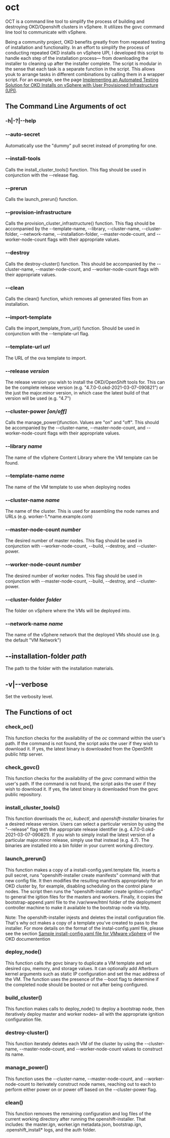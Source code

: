 # oct
OCT is a command line tool to simplify the process of building and destroying OKD/Openshift clusters in vSphere. It utilizes the govc command line tool to communicate with vSphere. 

Being a community project, OKD benefits greatly from from repeated testing of installation and functionality. In an effort to simplify the process of conducting repeated OKD installs on vSphere UPI, I developed this script to handle each step of the installation process— from downloading the installer to cleaning up after the installer complete. The script is modular in the sense that each task is a separate function in the script. This allows youk to arrange tasks in different combinations by calling them in a wrapper script. For an example, see the page [Implementing an Automated Testing Solution for OKD Installs on vSphere with User Provisioned Infrastructure (UPI)](https://github.com/JaimeMagiera/oct/blob/master/automated-testing.md).

## The Command Line Arguments of oct
### -h|-\?|--help

### --auto-secret

  Automatically use the "dummy" pull secret instead of prompting for one.

### --install-tools

  Calls the install_cluster_tools() function. This flag should be used in conjunction with the --release flag.

### --prerun 

  Calls the launch_prerun() function. 

### --provision-infrastructure

  Calls the provision_cluster_infrastructure() function. This flag should be accompanied by the --template-name, --library, --cluster-name, --cluster-folder, --network-name, --installation-folder, --master-node-count, and --worker-node-count flags with their appropriate values.

### --destroy

  Calls the destroy-cluster() function. This should be accompanied by the --cluster-name, --master-node-count, and --worker-node-count flags with their appropriate values.

### --clean

  Calls the clean() function, which removes all generated files from an installation.
  
### --import-template 

  Calls the import_template_from_url() function. Should be used in conjunction with the --template-url flag.
  
### --template-url *url*

  The URL of the ova template to import.
  
### --release *version*
  The release version you wish to install the OKD/OpenShift tools for. This can be the complete release version (e.g. "4.7.0-0.okd-2021-03-07-090821") or the just the major.minor version, in which case the latest build of that version will be used (e.g. "4.7")
  
### --cluster-power *[on/off]*

  Calls the manage_power()function. Values are "on" and "off". This should be accompanied by the --cluster-name, --master-node-count, and --worker-node-count flags with their appropriate values.

### --library *name*

  The name of the vSphere Content Library where the VM template can be found.

### --template-name *name*

  The name of the VM template to use when deploying nodes

### --cluster-name *name* 

  The name of the cluster. This is used for assembling the node names and URLs (e.g. worker-1.*name.example.com)
  
### --master-node-count *number*

  The desired number of master nodes. This flag should be used in conjunction with --worker-node-count, --build, --destroy, and --cluster-power.

### --worker-node-count *number* 

  The desired number of worker nodes. This flag should be used in conjunction with --master-node-count, --build, --destroy, and --cluster-power. 

### --cluster-folder *folder*

  The folder on vSphere where the VMs will be deployed into. 

### --network-name *name*

  The name of the vSphere network that the deployed VMs should use (e.g. the default "VM Network")

## --installation-folder *path*

  The path to the folder with the installation materials. 

## -v|--verbose 

  Set the verbosity level.

## The Functions of oct

### check_oc()

This function checks for the availability of the *oc* command within the user's path. If the command is not found, the script asks the user if they wish to download it. If yes, the latest binary is downloaded from the OpenShfit public http server.

### check_govc()

This function checks for the availability of the *govc* command within the user's path. If the command is not found, the script asks the user if they wish to download it. If yes, the latest binary is downloaded from the govc public repository.

### install_cluster_tools()

This function downloads the *oc*, *kubectl*, and *openshift-installer* binaries for a desired release version. Users can select a particular version by using the "--release" flag with the appropriate release identifier (e.g. 4.7.0-0.okd-2021-03-07-090821). If you wish to simply install the latest version of a particular major.minor release, simply use that instead (e.g. 4.7). The binaries are installed into a bin folder in your current working directory. 

### launch_prerun()

This function makes a copy of a install-config.yaml.template file, inserts a pull secret, runs "openshift-installer create manifests" command with that new config file. It then modifies the resulting manifests appropriately for an OKD cluster by, for example, disabling scheduling on the control plane nodes. The script then runs the "openshift-installer create ignition-configs" to general the igition files for the masters and workers. Finally, it copies the bootstrap-append.yaml file to the /var/www/html folder of the deployment controller machine to make it available to the bootstrap node via http. 

Note: The openshift-installer injests and deletes the install configuration file. That's why oct makes a copy of a template you've created to pass to the installer. For more details on the format of the instal-config.yaml file, please see the section [Sample install-config.yaml file for VMware vSphere](https://docs.okd.io/latest/installing/installing_vsphere/installing-vsphere.html#installation-vsphere-config-yaml_installing-vsphere) of the OKD documentention

### deploy_node()

This function calls the govc binary to duplicate a VM template and set desired cpu, memory, and storage values. It can optionally add Afterburn kernel arguments such as static IP configuration and set the mac address of the VM. The function uses the presence of the --boot flag to determine if the completed node should be booted or not after being configured. 

### build_cluster()

This function makes calls to deploy_node() to deploy a bootstrap node, then iteratively deploy master and worker nodes– all with the appropriate ignition configuration file. 

### destroy-cluster()

This function iterately deletes each VM of the cluster by using the --cluster-name, --master-node-count, and --worker-node-count values to construct its name. 

### manage_power()

This function uses the --cluster-name, --master-node-count, and --worker-node-count to iterivately construct node names, reaching out to each to perform either power on or power off based on the --cluster-power flag. 

### clean()

This function removes the remaining configuration and log files of the current working directory after running the openshift-installer. That includes: the master.ign, worker.ign metadata.json, bootstrap.ign, .openshift_install* logs, and the auth folder. 
